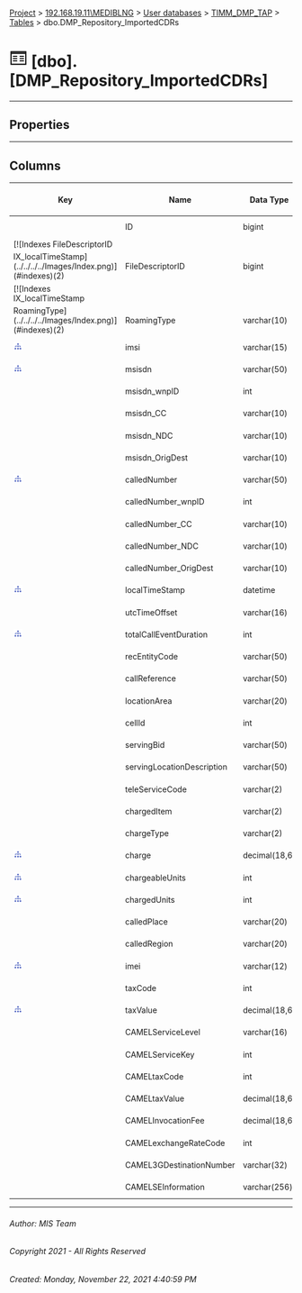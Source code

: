 #### 

[Project](../../../../index.md) > [192.168.19.11\\MEDIBLNG](../../../index.md) > [User databases](../../index.md) > [TIMM_DMP_TAP](../index.md) > [Tables](Tables.md) > dbo.DMP_Repository_ImportedCDRs

# ![Tables](../../../../Images/Table32.png) [dbo].[DMP_Repository_ImportedCDRs]

---

## <a name="#properties"></a>Properties



---

## <a name="#columns"></a>Columns

| Key | Name | Data Type | Max Length (Bytes) | Nullability | Identity |
|---|---|---|---|---|---|
|  | ID | bigint | 8 | NOT NULL | 1 - 1 |
| [![Indexes FileDescriptorID
IX_localTimeStamp](../../../../Images/Index.png)](#indexes)(2) | FileDescriptorID | bigint | 8 | NOT NULL |  |
| [![Indexes IX_localTimeStamp
RoamingType](../../../../Images/Index.png)](#indexes)(2) | RoamingType | varchar(10) | 10 | NULL allowed |  |
| [![Indexes IX_localTimeStamp](../../../../Images/Index.png)](#indexes) | imsi | varchar(15) | 15 | NULL allowed |  |
| [![Indexes IX_localTimeStamp](../../../../Images/Index.png)](#indexes) | msisdn | varchar(50) | 50 | NULL allowed |  |
|  | msisdn_wnpID | int | 4 | NULL allowed |  |
|  | msisdn_CC | varchar(10) | 10 | NULL allowed |  |
|  | msisdn_NDC | varchar(10) | 10 | NULL allowed |  |
|  | msisdn_OrigDest | varchar(10) | 10 | NULL allowed |  |
| [![Indexes IX_localTimeStamp](../../../../Images/Index.png)](#indexes) | calledNumber | varchar(50) | 50 | NULL allowed |  |
|  | calledNumber_wnpID | int | 4 | NULL allowed |  |
|  | calledNumber_CC | varchar(10) | 10 | NULL allowed |  |
|  | calledNumber_NDC | varchar(10) | 10 | NULL allowed |  |
|  | calledNumber_OrigDest | varchar(10) | 10 | NULL allowed |  |
| [![Indexes IX_localTimeStamp](../../../../Images/Index.png)](#indexes) | localTimeStamp | datetime | 8 | NULL allowed |  |
|  | utcTimeOffset | varchar(16) | 16 | NULL allowed |  |
| [![Indexes IX_localTimeStamp](../../../../Images/Index.png)](#indexes) | totalCallEventDuration | int | 4 | NULL allowed |  |
|  | recEntityCode | varchar(50) | 50 | NULL allowed |  |
|  | callReference | varchar(50) | 50 | NULL allowed |  |
|  | locationArea | varchar(20) | 20 | NULL allowed |  |
|  | cellId | int | 4 | NULL allowed |  |
|  | servingBid | varchar(50) | 50 | NULL allowed |  |
|  | servingLocationDescription | varchar(50) | 50 | NULL allowed |  |
|  | teleServiceCode | varchar(2) | 2 | NULL allowed |  |
|  | chargedItem | varchar(2) | 2 | NULL allowed |  |
|  | chargeType | varchar(2) | 2 | NULL allowed |  |
| [![Indexes IX_localTimeStamp](../../../../Images/Index.png)](#indexes) | charge | decimal(18,6) | 9 | NULL allowed |  |
| [![Indexes IX_localTimeStamp](../../../../Images/Index.png)](#indexes) | chargeableUnits | int | 4 | NULL allowed |  |
| [![Indexes IX_localTimeStamp](../../../../Images/Index.png)](#indexes) | chargedUnits | int | 4 | NULL allowed |  |
|  | calledPlace | varchar(20) | 20 | NULL allowed |  |
|  | calledRegion | varchar(20) | 20 | NULL allowed |  |
| [![Indexes IX_localTimeStamp](../../../../Images/Index.png)](#indexes) | imei | varchar(12) | 12 | NULL allowed |  |
|  | taxCode | int | 4 | NULL allowed |  |
| [![Indexes IX_localTimeStamp](../../../../Images/Index.png)](#indexes) | taxValue | decimal(18,6) | 9 | NULL allowed |  |
|  | CAMELServiceLevel | varchar(16) | 16 | NULL allowed |  |
|  | CAMELServiceKey | int | 4 | NULL allowed |  |
|  | CAMELtaxCode | int | 4 | NULL allowed |  |
|  | CAMELtaxValue | decimal(18,6) | 9 | NULL allowed |  |
|  | CAMELInvocationFee | decimal(18,6) | 9 | NULL allowed |  |
|  | CAMELexchangeRateCode | int | 4 | NULL allowed |  |
|  | CAMEL3GDestinationNumber | varchar(32) | 32 | NULL allowed |  |
|  | CAMELSEInformation | varchar(256) | 256 | NULL allowed |  |


---

###### Author:  MIS Team

###### Copyright 2021 - All Rights Reserved

###### Created: Monday, November 22, 2021 4:40:59 PM

